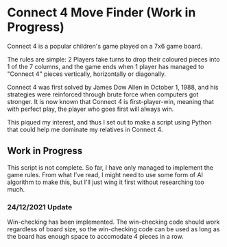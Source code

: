 # Connect 4 Move Finder (Work in Progress)

Connect 4 is a popular children's game played on a 7x6 game board. 

The rules are simple: 2 Players take turns to drop their coloured pieces into 1 of the 7 columns, and the game ends when 1 player has managed to "Connect 4" pieces vertically, horizontally or diagonally. 

Connect 4 was first solved by James Dow Allen in October 1, 1988, and his strategies were reinforced through brute force when computers got stronger. It is now known that Connect 4 is first-player-win, meaning that with perfect play, the player who goes first will always win. 

This piqued my interest, and thus I set out to make a script using Python that could help me dominate my relatives in Connect 4. 

## Work in Progress
This script is not complete. So far, I have only managed to implement the game rules. From what I've read, I might need to use some form of AI algorithm to make this, but I'll just wing it first without researching too much. 

### 24/12/2021 Update
Win-checking has been implemented. The win-checking code should work regardless of board size, so the win-checking code can be used as long as the board has enough space to accomodate 4 pieces in a row.
